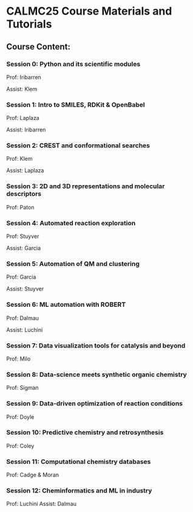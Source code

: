 # CALMC25 Course Materials and Tutorials

## Course Content:
### Session 0: Python and its scientific modules 

Prof: Iribarren

Assist: Klem

### Session 1: Intro to SMILES, RDKit & OpenBabel

Prof: Laplaza

Assist: Iribarren


### Session 2: CREST and conformational searches

Prof: Klem

Assist: Laplaza


### Session 3: 2D and 3D representations and molecular descriptors

Prof: Paton

### Session 4: Automated reaction exploration

Prof: Stuyver

Assist: Garcia

### Session 5: Automation of QM and clustering

Prof: Garcia

Assist: Stuyver

### Session 6: ML automation with ROBERT

Prof: Dalmau

Assist: Luchini

### Session 7: Data visualization tools for catalysis and beyond

Prof: Milo

### Session 8: Data-science meets synthetic organic chemistry

Prof: Sigman

### Session 9: Data-driven optimization of reaction conditions

Prof: Doyle

### Session 10: Predictive chemistry and retrosynthesis

Prof: Coley

### Session 11: Computational chemistry databases

Prof: Cadge & Moran

### Session 12: Cheminformatics and ML in industry

Prof: Luchini
Assist: Dalmau


